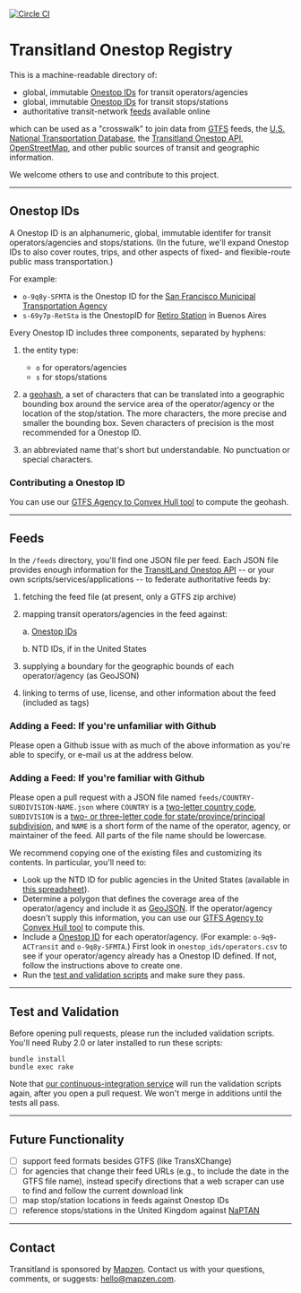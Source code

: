 [![Circle CI](https://circleci.com/gh/transit-land/onestop-registry.svg?style=svg)](https://circleci.com/gh/transit-land/onestop-registry)

# Transitland Onestop Registry

This is a machine-readable directory of:

- global, immutable [Onestop IDs](#onestop-ids) for transit operators/agencies
- global, immutable [Onestop IDs](#onestop-ids) for transit stops/stations
- authoritative transit-network [feeds](#feeds) available online

which can be used as a "crosswalk" to join data from [GTFS](https://developers.google.com/transit/gtfs/) feeds, the [U.S. National Transportation Database](http://www.ntdprogram.gov/ntdprogram/), the [Transitland Onestop API](https://github.com/transit-land/onestop), [OpenStreetMap](http://openstreetmap.org/), and other public sources of transit and geographic information.

We welcome others to use and contribute to this project.

---

## Onestop IDs

A Onestop ID is an alphanumeric, global, immutable identifer for transit operators/agencies and stops/stations. (In the future, we'll expand Onestop IDs to also cover routes, trips, and other aspects of fixed- and flexible-route public mass transportation.)

For example:

- `o-9q8y-SFMTA` is the Onestop ID for the [San Francisco Municipal Transportation Agency](http://www.sfmta.com/)
- `s-69y7p-RetSta` is the OnestopID for [Retiro Station](http://en.wikipedia.org/wiki/Retiro_railway_station) in Buenos Aires

Every Onestop ID includes three components, separated by hyphens:

1. the entity type:

    - `o` for operators/agencies
    - `s` for stops/stations

2. a [geohash](http://en.wikipedia.org/wiki/Geohash), a set of characters that can be translated into a geographic bounding box around the service area of the operator/agency or the location of the stop/station. The more characters, the more precise and smaller the bounding box. Seven characters of precision is the most recommended for a Onestop ID.

3. an abbreviated name that's short but understandable. No punctuation or special characters.

### Contributing a Onestop ID



You can use our [GTFS Agency to Convex Hull tool](http://transit-land.github.io/gtfs-agency-to-convex-hull/) to compute the geohash.

---

## Feeds

In the `/feeds` directory, you'll find one JSON file per feed. Each JSON file provides enough information for the [TransitLand Onestop API](https://github.com/transit-land/onestop) -- or your own scripts/services/applications -- to federate authoritative feeds by:

1. fetching the feed file (at present, only a GTFS zip archive)
2. mapping transit operators/agencies in the feed against:

    a. [Onestop IDs](#onestop-ids)

    b. NTD IDs, if in the United States

3. supplying a boundary for the geographic bounds of each operator/agency (as GeoJSON)
4. linking to terms of use, license, and other information about the feed (included as tags)

### Adding a Feed: If you're unfamiliar with Github

Please open a Github issue with as much of the above information as you're able to specify, or e-mail us at the address below.

### Adding a Feed: If you're familiar with Github

Please open a pull request with a JSON file named `feeds/COUNTRY-SUBDIVISION-NAME.json` where `COUNTRY` is a [two-letter country code](http://en.wikipedia.org/wiki/ISO_3166-1_alpha-2), `SUBDIVISION` is a [two- or three-letter code for state/province/principal subdivision](http://en.wikipedia.org/wiki/ISO_3166-2), and `NAME` is a short form of the name of the operator, agency, or maintainer of the feed. All parts of the file name should be lowercase.

We recommend copying one of the existing files and customizing its contents. In particular, you'll need to:

- Look up the NTD ID for public agencies in the United States (available in [this spreadsheet](http://www.ntdprogram.gov/ntdprogram/pubs/MonthlyData/October%202014%20Raw%20Database.xls)).
- Determine a polygon that defines the coverage area of the operator/agency and include it as [GeoJSON](http://geojson.org/). If the operator/agency doesn't supply this information, you can use our [GTFS Agency to Convex Hull tool](http://transit-land.github.io/gtfs-agency-to-convex-hull/) to compute this.
- Include a [Onestop ID](#onestop-ids) for each operator/agency. (For example: `o-9q9-ACTransit` and `o-9q8y-SFMTA`.) First look in `onestop_ids/operators.csv` to see if your operator/agency already has a Onestop ID defined. If not, follow the instructions above to create one.
- Run the [test and validation scripts](#test-and-validation) and make sure they pass.

---

## Test and Validation

Before opening pull requests, please run the included validation scripts. You'll need Ruby 2.0 or later installed to run these scripts:

````
bundle install
bundle exec rake
````

Note that [our continuous-integration service](https://circleci.com/gh/transit-land/onestop-registry) will run the validation scripts again, after you open a pull request. We won't merge in additions until the tests all pass.

---

## Future Functionality

- [ ] support feed formats besides GTFS (like TransXChange)
- [ ] for agencies that change their feed URLs (e.g., to include the date in the GTFS file name), instead specify directions that a web scraper can use to find and follow the current download link
- [ ] map stop/station locations in feeds against Onestop IDs
- [ ] reference stops/stations in the United Kingdom against [NaPTAN](https://www.gov.uk/government/publications/national-public-transport-access-node-schema)

---

## Contact

Transitland is sponsored by [Mapzen](http://mapzen.com). Contact us with your questions, comments, or suggests: [hello@mapzen.com](mailto:hello@mapzen.com).
